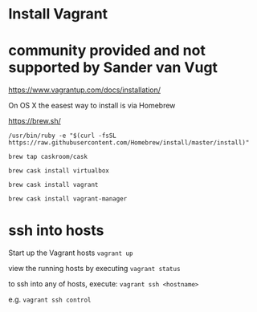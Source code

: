 # Install Vagrant
# community provided and not supported by Sander van Vugt
https://www.vagrantup.com/docs/installation/

On OS X the easest way to install is via Homebrew

https://brew.sh/

`/usr/bin/ruby -e "$(curl -fsSL https://raw.githubusercontent.com/Homebrew/install/master/install)"`

`brew tap caskroom/cask`

`brew cask install virtualbox`

`brew cask install vagrant`

`brew cask install vagrant-manager`

# ssh into hosts

Start up the Vagrant hosts
`vagrant up`

view the running hosts by executing
`vagrant status`

to ssh into any of hosts, execute:
`vagrant ssh <hostname>`

e.g. 
`vagrant ssh control`
